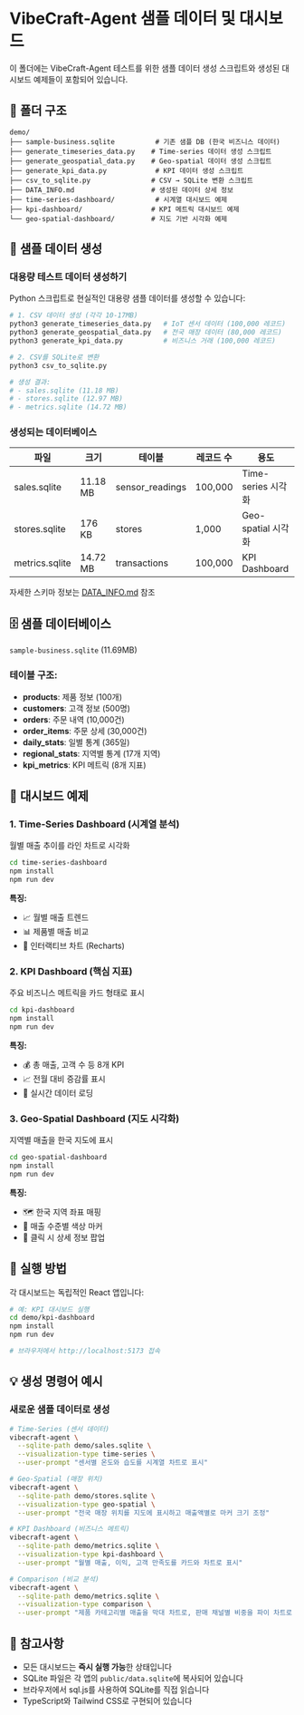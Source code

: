 # VibeCraft-Agent 샘플 데이터 및 대시보드

이 폴더에는 VibeCraft-Agent 테스트를 위한 샘플 데이터 생성 스크립트와 생성된 대시보드 예제들이 포함되어 있습니다.

## 📂 폴더 구조

```
demo/
├── sample-business.sqlite          # 기존 샘플 DB (한국 비즈니스 데이터)
├── generate_timeseries_data.py    # Time-series 데이터 생성 스크립트
├── generate_geospatial_data.py    # Geo-spatial 데이터 생성 스크립트
├── generate_kpi_data.py            # KPI 데이터 생성 스크립트
├── csv_to_sqlite.py               # CSV → SQLite 변환 스크립트
├── DATA_INFO.md                   # 생성된 데이터 상세 정보
├── time-series-dashboard/          # 시계열 대시보드 예제
├── kpi-dashboard/                 # KPI 메트릭 대시보드 예제
└── geo-spatial-dashboard/         # 지도 기반 시각화 예제
```

## 🎲 샘플 데이터 생성

### 대용량 테스트 데이터 생성하기

Python 스크립트로 현실적인 대용량 샘플 데이터를 생성할 수 있습니다:

```bash
# 1. CSV 데이터 생성 (각각 10-17MB)
python3 generate_timeseries_data.py   # IoT 센서 데이터 (100,000 레코드)
python3 generate_geospatial_data.py   # 전국 매장 데이터 (80,000 레코드)
python3 generate_kpi_data.py          # 비즈니스 거래 (100,000 레코드)

# 2. CSV를 SQLite로 변환
python3 csv_to_sqlite.py

# 생성 결과:
# - sales.sqlite (11.18 MB)
# - stores.sqlite (12.97 MB)
# - metrics.sqlite (14.72 MB)
```

### 생성되는 데이터베이스

| 파일 | 크기 | 테이블 | 레코드 수 | 용도 |
|------|------|--------|-----------|------|
| sales.sqlite | 11.18 MB | sensor_readings | 100,000 | Time-series 시각화 |
| stores.sqlite | 176 KB | stores | 1,000 | Geo-spatial 시각화 |
| metrics.sqlite | 14.72 MB | transactions | 100,000 | KPI Dashboard |

자세한 스키마 정보는 [DATA_INFO.md](./DATA_INFO.md) 참조

## 🗄️ 샘플 데이터베이스

`sample-business.sqlite` (11.69MB)

### 테이블 구조:
- **products**: 제품 정보 (100개)
- **customers**: 고객 정보 (500명)
- **orders**: 주문 내역 (10,000건)
- **order_items**: 주문 상세 (30,000건)
- **daily_stats**: 일별 통계 (365일)
- **regional_stats**: 지역별 통계 (17개 지역)
- **kpi_metrics**: KPI 메트릭 (8개 지표)

## 🎯 대시보드 예제

### 1. Time-Series Dashboard (시계열 분석)
월별 매출 추이를 라인 차트로 시각화

```bash
cd time-series-dashboard
npm install
npm run dev
```

**특징:**
- 📈 월별 매출 트렌드
- 📊 제품별 매출 비교
- 🎨 인터랙티브 차트 (Recharts)

### 2. KPI Dashboard (핵심 지표)
주요 비즈니스 메트릭을 카드 형태로 표시

```bash
cd kpi-dashboard
npm install
npm run dev
```

**특징:**
- 💰 총 매출, 고객 수 등 8개 KPI
- 📈 전월 대비 증감률 표시
- 🎯 실시간 데이터 로딩

### 3. Geo-Spatial Dashboard (지도 시각화)
지역별 매출을 한국 지도에 표시

```bash
cd geo-spatial-dashboard
npm install
npm run dev
```

**특징:**
- 🗺️ 한국 지역 좌표 매핑
- 📍 매출 수준별 색상 마커
- 💬 클릭 시 상세 정보 팝업

## 🚀 실행 방법

각 대시보드는 독립적인 React 앱입니다:

```bash
# 예: KPI 대시보드 실행
cd demo/kpi-dashboard
npm install
npm run dev

# 브라우저에서 http://localhost:5173 접속
```

## 💡 생성 명령어 예시

### 새로운 샘플 데이터로 생성

```bash
# Time-Series (센서 데이터)
vibecraft-agent \
  --sqlite-path demo/sales.sqlite \
  --visualization-type time-series \
  --user-prompt "센서별 온도와 습도를 시계열 차트로 표시"

# Geo-Spatial (매장 위치)
vibecraft-agent \
  --sqlite-path demo/stores.sqlite \
  --visualization-type geo-spatial \
  --user-prompt "전국 매장 위치를 지도에 표시하고 매출액별로 마커 크기 조정"

# KPI Dashboard (비즈니스 메트릭)
vibecraft-agent \
  --sqlite-path demo/metrics.sqlite \
  --visualization-type kpi-dashboard \
  --user-prompt "월별 매출, 이익, 고객 만족도를 카드와 차트로 표시"

# Comparison (비교 분석)
vibecraft-agent \
  --sqlite-path demo/metrics.sqlite \
  --visualization-type comparison \
  --user-prompt "제품 카테고리별 매출을 막대 차트로, 판매 채널별 비중을 파이 차트로 나란히 표시"
```

## 📝 참고사항

- 모든 대시보드는 **즉시 실행 가능**한 상태입니다
- SQLite 파일은 각 앱의 `public/data.sqlite`에 복사되어 있습니다
- 브라우저에서 sql.js를 사용하여 SQLite를 직접 읽습니다
- TypeScript와 Tailwind CSS로 구현되어 있습니다